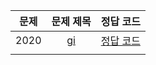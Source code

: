﻿
| 문제 | 문제 제목 | 정답 코드 |
| :--: | :--: | :--: |
| 2020 | [gi](https://www.naver.com) | [정답 코드](https://www.daum.net) |
| | []() | []() |
